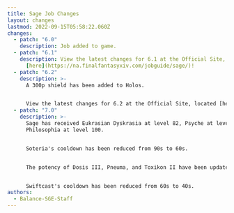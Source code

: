 ```yaml
---
title: Sage Job Changes
layout: changes
lastmod: 2022-09-15T05:58:22.060Z
changes:
  - patch: "6.0"
    description: Job added to game.
  - patch: "6.1"
    description: View the latest changes for 6.1 at the Official Site, located
      [here](https://na.finalfantasyxiv.com/jobguide/sage/)!
  - patch: "6.2"
    description: >-
      A﻿ 300p shield has been added to Holos.


      View the latest changes for 6.2 at the Official Site, located [here](https://na.finalfantasyxiv.com/jobguide/sage/)
  - patch: "7.0"
    description: >-
      Sage has received Eukrasian Dyskrasia at level 82, Psyche at level 92, and
      Philosophia at level 100.


      Soteria's cooldown has been reduced from 90s to 60s.


      The potency of Dosis III, Pneuma, and Toxikon II have been updated from 330p to 360p.


      Swiftcast's cooldown has been reduced from 60s to 40s.
authors:
  - Balance-SGE-Staff
---
```

